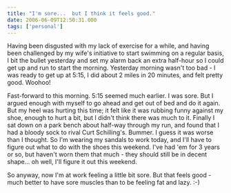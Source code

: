 ```yaml
---
title: "I'm sore...  but I think it feels good."
date: 2006-06-09T12:50:31.000
tags: ['personal']
---
```


Having been disgusted with my lack of exercise for a while, and having been challenged by my wife's initiative to start swimming on a regular basis, I bit the bullet yesterday and set my alarm back an extra half-hour so I could get up and run to start the morning. Yesterday morning wasn't too bad - I was ready to get up at 5:15, I did about 2 miles in 20 minutes, and felt pretty good. Woohoo!

Fast-forward to this morning. 5:15 seemed much earlier. I was sore. But I argued enough with myself to go ahead and get out of bed and do it again. But my heel was hurting this time; it felt like it was rubbing funny against my shoe, enough to hurt a bit, but I didn't think there was much to it. Finally I sat down on a park bench about half-way through my run, and found that I had a bloody sock to rival Curt Schilling's. Bummer. I guess it was worse than I thought. So I'm wearing my sandals to work today, and I'll have to figure out what to do with the shoes this weekend. I've had 'em for 3 years or so, but haven't worn them that much - they should still be in decent shape... oh well, I'll figure it out this weekend.

So anyway, now I'm at work feeling a little bit sore. But that feels good - much better to have sore muscles than to be feeling fat and lazy. :-)
